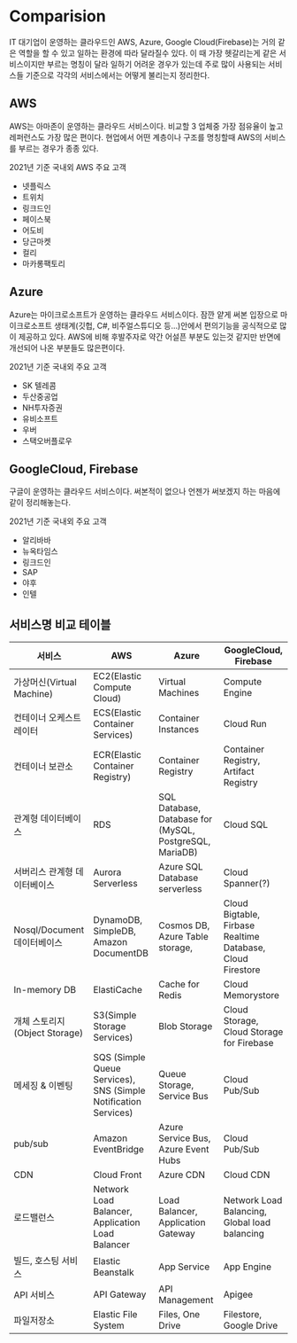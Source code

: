 # Comparision

IT 대기업이 운영하는 클라우드인 AWS, Azure, Google Cloud(Firebase)는 거의 같은 역할을 할 수 있고 일하는 환경에 따라 달라질수 있다. 
이 때 가장 헷갈리는게 같은 서비스이지만 부르는 명칭이 달라 일하기 어려운 경우가 있는데 주로 많이 사용되는 서비스들 기준으로 각각의 서비스에서는 어떻게 불리는지 정리한다.

## AWS

AWS는 아마존이 운영하는 클라우드 서비스이다. 비교할 3 업체중 가장 점유율이 높고 레퍼런스도 가장 많은 편이다. 현업에서 어떤 계층이나 구조를 명칭할때 AWS의 서비스를 부르는 경우가 종종 있다.

2021년 기준 국내외 AWS 주요 고객
- 넷플릭스
- 트위치
- 링크드인
- 페이스북
- 어도비
- 당근마켓
- 컬리
- 마카롱팩토리

## Azure

Azure는 마이크로소프트가 운영하는 클라우드 서비스이다. 잠깐 얕게 써본 입장으로 마이크로소프트 생태계(깃헙, C#, 비주얼스튜디오 등...)안에서 편의기능을 공식적으로 많이 제공하고 있다.
AWS에 비해 후발주자로 약간 어설픈 부분도 있는것 같지만 반면에 개선되어 나온 부분들도 많은편이다.

2021년 기준 국내외 주요 고객
- SK 텔레콤
- 두산중공업
- NH투자증권
- 유비소프트
- 우버
- 스택오버플로우

## GoogleCloud, Firebase

구글이 운영하는 클라우드 서비스이다. 써본적이 없으나 언젠가 써보겠지 하는 마음에 같이 정리해놓는다.

2021년 기준 국내외 주요 고객
- 알리바바
- 뉴옥타임스
- 링크드인
- SAP
- 야후
- 인텔

## 서비스명 비교 테이블

<table>
<thead>
<tr>
<th>서비스</th>
<th>AWS</th>
<th>Azure</th>
<th>GoogleCloud, Firebase</th>
</tr>
</thead>
<tbody>
<tr>
<td>가상머신(Virtual Machine)</td>
<td>EC2(Elastic Compute Cloud)</td>
<td>Virtual Machines</td>
<td>Compute Engine</td>
</tr>
<tr>
<td>컨테이너 오케스트레이터</td>
<td>ECS(Elastic Container Services)</td>
<td>Container Instances</td>
<td>Cloud Run</td>
</tr>
<tr>
<td>컨테이너 보관소</td>
<td>ECR(Elastic Container Registry)</td>
<td>Container Registry</td>
<td>Container Registry, Artifact Registry</td>
</tr>
<tr>
<td>관계형 데이터베이스</td>
<td>RDS</td>
<td>SQL Database, Database for (MySQL, PostgreSQL, MariaDB)</td>
<td>Cloud SQL</td>
</tr>
<tr>
<td>서버리스 관계형 데이터베이스</td>
<td>Aurora Serverless</td>
<td>Azure SQL Database serverless</td>
<td>Cloud Spanner(?)</td>
</tr>
<tr>
<td>Nosql/Document 데이터베이스</td>
<td>DynamoDB, SimpleDB, Amazon DocumentDB</td>
<td>Cosmos DB, Azure Table storage,</td>
<td>Cloud Bigtable, Firbase Realtime Database, Cloud Firestore</td>
</tr>
<tr>
<td>In-memory DB</td>
<td>ElastiCache</td>
<td>Cache for Redis</td>
<td>Cloud Memorystore</td>
</tr>
<tr>
<td>개체 스토리지(Object Storage)</td>
<td>S3(Simple Storage Services)</td>
<td>Blob Storage</td>
<td>Cloud Storage, Cloud Storage for Firebase</td>
</tr>
<tr>
<td>메세징 & 이벤팅</td>
<td>SQS (Simple Queue Services), SNS (Simple Notification Services)</td>
<td>Queue Storage, Service Bus</td>
<td>Cloud Pub/Sub</td>
</tr>
<tr>
<td>pub/sub</td>
<td>Amazon EventBridge</td>
<td>Azure Service Bus, Azure Event Hubs</td>
<td>Cloud Pub/Sub</td>
</tr>
<tr>
<td>CDN</td>
<td>Cloud Front</td>
<td>Azure CDN</td>
<td>Cloud CDN</td>
</tr>
<tr>
<td>로드밸런스</td>
<td>Network Load Balancer, Application Load Balancer</td>
<td>Load Balancer, Application Gateway</td>
<td>Network Load Balancing, Global load balancing</td>
</tr>
<tr>
<td>빌드, 호스팅 서비스</td>
<td>Elastic Beanstalk</td>
<td>App Service</td>
<td>App Engine</td>
</tr>
<tr>
<td>API 서비스</td>
<td>API Gateway</td>
<td>API Management</td>
<td>Apigee</td>
</tr>
<tr>
<td>파일저장소</td>
<td>Elastic File System</td>
<td>Files, One Drive</td>
<td>Filestore, Google Drive</td>
</tr>
</tbody>
</table>
